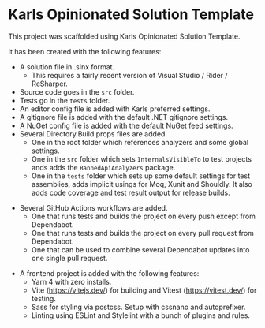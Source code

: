 # Karls Opinionated Solution Template

This project was scaffolded using Karls Opinionated Solution Template.

It has been created with the following features:

* A solution file in .slnx format.
  * This requires a fairly recent version of Visual Studio / Rider / ReSharper.
* Source code goes in the `src` folder.
* Tests go in the `tests` folder.
* An editor config file is added with Karls preferred settings.
* A gitignore file is added with the default .NET gitignore settings.
* A NuGet config file is added with the default NuGet feed settings.
* Several Directory.Build.props files are added.
  * One in the root folder which references analyzers and some global settings.
  * One in the `src` folder which sets `InternalsVisibleTo` to test projects ands
    adds the `BannedApiAnalyzers` package.
  * One in the `tests` folder which sets up some default settings for test assemblies,
    adds implicit usings for Moq, Xunit and Shouldly. It also adds code coverage and
    test result output for release builds.
<!--#if (includeGithubActions)-->
* Several GitHub Actions workflows are added.
  * One that runs tests and builds the project on every push except from Dependabot.
  * One that runs tests and builds the project on every pull request from Dependabot.
  * One that can be used to combine several Dependabot updates into one single pull request.
<!--#endif-->
<!--#if (addFrontendProject)-->
* A frontend project is added with the following features:
  * Yarn 4 with zero installs.
  * Vite (<https://vitejs.dev/>) for building and Vitest (<https://vitest.dev/>) for testing.
  * Sass for styling via postcss. Setup with cssnano and autoprefixer.
  * Linting using ESLint and Stylelint with a bunch of plugins and rules.
<!--#endif-->
